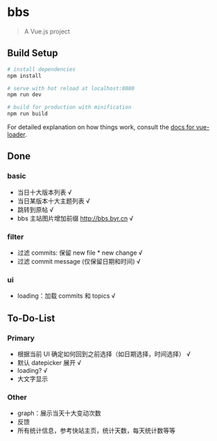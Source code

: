 # bbs

> A Vue.js project

## Build Setup

``` bash
# install dependencies
npm install

# serve with hot reload at localhost:8080
npm run dev

# build for production with minification
npm run build
```

For detailed explanation on how things work, consult the [docs for vue-loader](http://vuejs.github.io/vue-loader).

## Done

### basic

- 当日十大版本列表 √
- 当日某版本十大主题列表 √
- 跳转到原帖 √
- bbs 主站图片增加前缀 http://bbs.byr.cn √

### filter

- 过滤 commits: 保留 new file * new change √
- 过滤 commit message (仅保留日期和时间) √

### ui

- loading：加载 commits 和 topics √

## To-Do-List

### Primary

- 根据当前 UI 确定如何回到之前选择（如日期选择，时间选择） √
- 默认 datepicker 展开 √
- loading? √
- 大文字显示

### Other

- graph：展示当天十大变动次数
- 反馈
- 所有统计信息，参考快站主页，统计天数，每天统计数等等
